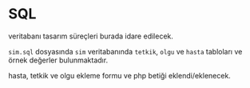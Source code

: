 # SQL

veritabanı tasarım süreçleri burada idare edilecek.

`sim.sql` dosyasında `sim` veritabanında `tetkik`, `olgu` ve `hasta` tabloları
ve örnek değerler bulunmaktadır.

hasta, tetkik ve olgu ekleme formu ve php betiği eklendi/eklenecek.

